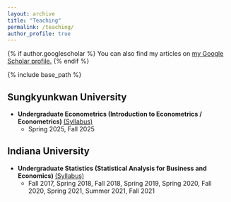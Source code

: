 ```yaml
---
layout: archive
title: "Teaching"
permalink: /teaching/
author_profile: true
---
```


{% if author.googlescholar %}
  You can also find my articles on <u><a href="{{author.googlescholar}}">my Google Scholar profile</a>.</u>
{% endif %}

{% include base_path %}


Sungkyunkwan University
---
 
* <b> Undergraduate Econometrics (Introduction to Econometrics / Econometrics) </b> [(Syllabus)](https://econ-seunghee.github.io/GEC3204_FA25_Syllabus.pdf)
  * Spring 2025, Fall 2025


Indiana University
---

* <b> Undergraduate Statistics (Statistical Analysis for Business and Economics)  </b> [(Syllabus)](https://econ-seunghee.github.io/FA21_E370_Syllabus.pdf)
  * Fall 2017, Spring 2018, Fall 2018,
Spring 2019, Spring 2020, Fall 2020,
Spring 2021, Summer 2021, Fall 2021 




